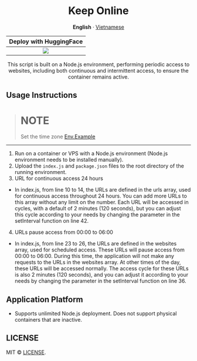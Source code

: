<div align="center">
    <a name="readme-top"></a>

# Keep Online

**English** · [Vietnamese](./README-VN.md)


|         Deploy with HuggingFace         |     
| :-------------------------------------: |   
| [![][deploy-button-image]][deploy-link] |

<div align="center">
        This script is built on a Node.js environment, performing periodic access to websites, including both continuous and intermittent access, to ensure the container remains active.
</div>

<div align="left">

## Usage Instructions

> # NOTE
> Set the time zone  <a href="/.env">Env.Example</a>

--------------

1. Run on a container or VPS with a Node.js environment (Node.js environment needs to be installed manually).
2. Upload the `index.js` and `package.json` files to the root directory of the running environment.
3. URL for continuous access 24 hours

- In index.js, from line 10 to 14, the URLs are defined in the urls array, used for continuous access throughout 24 hours. You can add more URLs to this array without any limit on the number. Each URL will be accessed in cycles, with a default of 2 minutes (120 seconds), but you can adjust this cycle according to your needs by changing the parameter in the setInterval function on line 42.

4. URLs pause access from 00:00 to 06:00

- In index.js, from line 23 to 26, the URLs are defined in the websites array, used for scheduled access. These URLs will pause access from 00:00 to 06:00. During this time, the application will not make any requests to the URLs in the websites array. At other times of the day, these URLs will be accessed normally. The access cycle for these URLs is also 2 minutes (120 seconds), and you can adjust it according to your needs by changing the parameter in the setInterval function on line 36.

## Application Platform

- Supports unlimited Node.js deployment. Does not support physical containers that are inactive.


## LICENSE

MIT © [LICENSE](./LICENSE).

</div>

<!-- LINK -->
[deploy-button-image]: https://cdn-uploads.huggingface.co/production/uploads/65c33f0aa592fce762eed505/qpm9eCvzXeXp-3tKJVSqs.png
[deploy-link]: https://huggingface.co/spaces/ngoctuanai/keep-online?duplicate=true
